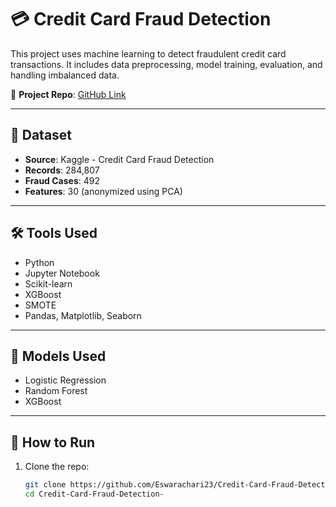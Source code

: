 # 💳 Credit Card Fraud Detection

This project uses machine learning to detect fraudulent credit card transactions. It includes data preprocessing, model training, evaluation, and handling imbalanced data.

🔗 **Project Repo**: [GitHub Link](https://github.com/Eswarachari23/Credit-Card-Fraud-Detection-/tree/main)

---

## 📂 Dataset

- **Source**: Kaggle - Credit Card Fraud Detection  
- **Records**: 284,807  
- **Fraud Cases**: 492  
- **Features**: 30 (anonymized using PCA)

---

## 🛠 Tools Used

- Python  
- Jupyter Notebook  
- Scikit-learn  
- XGBoost  
- SMOTE  
- Pandas, Matplotlib, Seaborn

---

## 🤖 Models Used

- Logistic Regression  
- Random Forest  
- XGBoost

---

## 🚀 How to Run

1. Clone the repo:
   ```bash
   git clone https://github.com/Eswarachari23/Credit-Card-Fraud-Detection-.git
   cd Credit-Card-Fraud-Detection-
